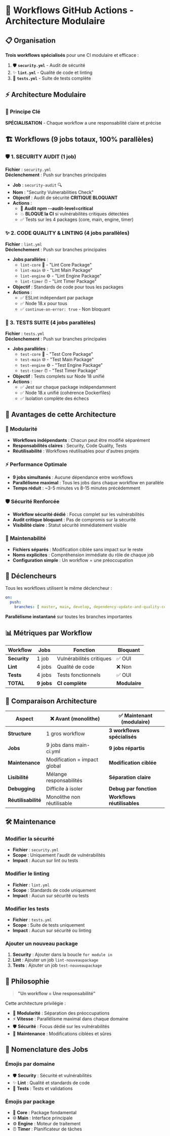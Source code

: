 # 🚀 Workflows GitHub Actions - Architecture Modulaire

## 📋 Organisation

**Trois workflows spécialisés** pour une CI modulaire et efficace :

1. 🛡️ **`security.yml`** - Audit de sécurité
2. ✨ **`lint.yml`** - Qualité de code et linting  
3. 🧪 **`tests.yml`** - Suite de tests complète

## ⚡ Architecture Modulaire

### 🎯 **Principe Clé**
**SPÉCIALISATION** - Chaque workflow a une responsabilité claire et précise

## 🏗️ Workflows (9 jobs totaux, 100% parallèles)

### 🛡️ 1. SECURITY AUDIT (1 job)
**Fichier** : `security.yml`  
**Déclenchement** : Push sur branches principales

- **Job** : `security-audit` 🔍
- **Nom** : "Security Vulnerabilities Check"
- **Objectif** : Audit de sécurité **CRITIQUE BLOQUANT**
- **Actions** :
  - 🚨 **Audit npm --audit-level=critical**
  - 💥 **BLOQUE la CI** si vulnérabilités critiques détectées
  - ✅ Tests sur les 4 packages (core, main, engine, timer)

### ✨ 2. CODE QUALITY & LINTING (4 jobs parallèles)
**Fichier** : `lint.yml`  
**Déclenchement** : Push sur branches principales

- **Jobs parallèles** :
  - `lint-core` 💎 - "Lint Core Package"
  - `lint-main` 🌐 - "Lint Main Package"  
  - `lint-engine` ⚙️ - "Lint Engine Package"
  - `lint-timer` ⏰ - "Lint Timer Package"
- **Objectif** : Standards de code pour tous les packages
- **Actions** :
  - ✅ ESLint indépendant par package
  - ✅ Node 18.x pour tous
  - ✅ `continue-on-error: true` - Non bloquant

### 🧪 3. TESTS SUITE (4 jobs parallèles)
**Fichier** : `tests.yml`  
**Déclenchement** : Push sur branches principales

- **Jobs parallèles** :
  - `test-core` 💎 - "Test Core Package"
  - `test-main` 🌐 - "Test Main Package"
  - `test-engine` ⚙️ - "Test Engine Package"  
  - `test-timer` ⏰ - "Test Timer Package"
- **Objectif** : Tests complets sur Node 18 unifié
- **Actions** :
  - ✅ Jest sur chaque package indépendamment
  - ✅ Node 18.x unifié (cohérence Dockerfiles)
  - ✅ Isolation complète des échecs

## 🎯 Avantages de cette Architecture

### 🔀 **Modularité**
- **Workflows indépendants** : Chacun peut être modifié séparément
- **Responsabilités claires** : Security, Code Quality, Tests
- **Réutilisabilité** : Workflows réutilisables pour d'autres projets

### ⚡ **Performance Optimale**
- **9 jobs simultanés** : Aucune dépendance entre workflows
- **Parallélisme maximal** : Tous les jobs dans chaque workflow en parallèle
- **Temps réduit** : ~3-5 minutes vs 8-15 minutes précédemment

### 🛡️ **Sécurité Renforcée**
- **Workflow sécurité dédié** : Focus complet sur les vulnérabilités
- **Audit critique bloquant** : Pas de compromis sur la sécurité
- **Visibilité claire** : Statut sécurité immédiatement visible

### 🔧 **Maintenabilité**
- **Fichiers séparés** : Modification ciblée sans impact sur le reste
- **Noms explicites** : Compréhension immédiate du rôle de chaque job
- **Configuration simple** : Un workflow = une préoccupation

## 🚦 Déclencheurs

Tous les workflows utilisent le même déclencheur :
```yaml
on:
  push:
    branches: [ master, main, develop, dependency-update-and-quality-control ]
```

**Parallélisme instantané** sur toutes les branches importantes

## 📊 Métriques par Workflow

| Workflow | Jobs | Fonction | Bloquant |
|----------|------|----------|----------|
| **Security** | 1 job | Vulnérabilités critiques | ✅ OUI |
| **Lint** | 4 jobs | Qualité de code | ❌ Non |
| **Tests** | 4 jobs | Tests fonctionnels | ✅ OUI |
| **TOTAL** | **9 jobs** | **CI complète** | **Modulaire** |

## 🔄 Comparaison Architecture

| Aspect | ❌ Avant (monolithe) | ✅ Maintenant (modulaire) |
|--------|----------------------|---------------------------|
| **Structure** | 1 gros workflow | **3 workflows spécialisés** |
| **Jobs** | 9 jobs dans main-ci.yml | **9 jobs répartis** |
| **Maintenance** | Modification = impact global | **Modification ciblée** |
| **Lisibilité** | Mélange responsabilités | **Séparation claire** |
| **Debugging** | Difficile à isoler | **Debug par fonction** |
| **Réutilisabilité** | Monolithe non réutilisable | **Workflows réutilisables** |

## 🛠️ Maintenance

### Modifier la sécurité
- **Fichier** : `security.yml`
- **Scope** : Uniquement l'audit de vulnérabilités
- **Impact** : Aucun sur lint ou tests

### Modifier le linting
- **Fichier** : `lint.yml`  
- **Scope** : Standards de code uniquement
- **Impact** : Aucun sur sécurité ou tests

### Modifier les tests
- **Fichier** : `tests.yml`
- **Scope** : Suite de tests uniquement  
- **Impact** : Aucun sur sécurité ou linting

### Ajouter un nouveau package
1. **Security** : Ajouter dans la boucle `for module in`
2. **Lint** : Ajouter un job `lint-nouveaupackage`
3. **Tests** : Ajouter un job `test-nouveaupackage`

## 🎯 Philosophie

> **"Un workflow = Une responsabilité"**

Cette architecture privilégie :
- 🔀 **Modularité** : Séparation des préoccupations
- ⚡ **Vitesse** : Parallélisme maximal dans chaque domaine
- 🛡️ **Sécurité** : Focus dédié sur les vulnérabilités
- 🔧 **Maintenance** : Modifications ciblées et sûres

## 🎨 Nomenclature des Jobs

### Émojis par domaine
- 🛡️ **Security** : Sécurité et vulnérabilités
- ✨ **Lint** : Qualité et standards de code  
- 🧪 **Tests** : Tests et validations

### Émojis par package
- 💎 **Core** : Package fondamental
- 🌐 **Main** : Interface principale
- ⚙️ **Engine** : Moteur de traitement
- ⏰ **Timer** : Planificateur de tâches 